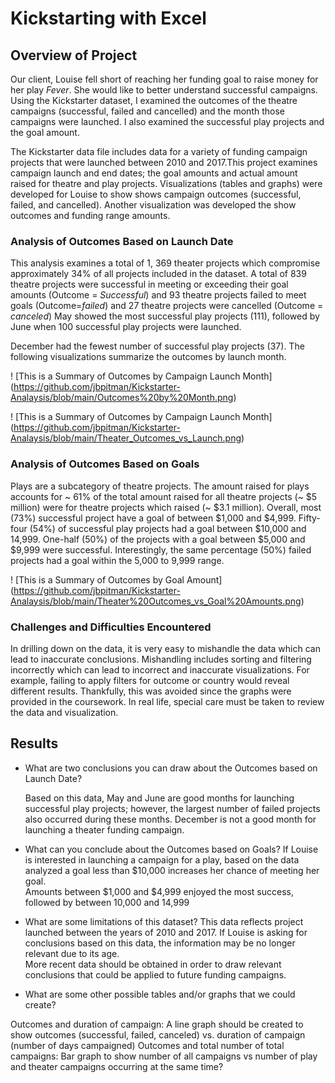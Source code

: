# Kickstarting with Excel

## Overview of Project
Our client, Louise fell short of reaching her funding goal to raise money for her play *Fever*.  She would like to better understand successful campaigns.
Using the Kickstarter dataset, I examined the outcomes of the theatre campaigns (successful, failed and cancelled) and the month those campaigns were launched. 
I also examined the successful play projects and the goal amount. 

The Kickstarter data file includes data for a variety of funding campaign projects that were launched between 2010 and 2017.This project examines campaign launch and end dates; the goal amounts and actual amount raised for theatre and play projects. 
Visualizations (tables and graphs) were developed for Louise to show shows campaign outcomes (successful, failed, and cancelled).  Another visualization was developed the show outcomes and funding range amounts.
### Analysis of Outcomes Based on Launch Date
This analysis examines a total of 1, 369 theater projects which compromise approximately 34% of all projects included in the dataset. 
A total of 839 theatre projects were successful in meeting or exceeding their goal amounts (Outcome = *Successful*) and
 93 theatre projects failed to meet goals (Outcome=*failed*) and
 27 theatre projects were cancelled (Outcome = *canceled*) 
May showed the most successful play projects (111), followed by June when 100 successful play projects were launched. 

December had the fewest number of successful play projects (37). 
The following visualizations summarize the outcomes by launch month. 

! [This is a Summary of Outcomes by Campaign Launch Month] (https://github.com/jbpitman/Kickstarter-Analaysis/blob/main/Outcomes%20by%20Month.png)

! [This is a Summary of Outcomes by Campaign Launch Month] (https://github.com/jbpitman/Kickstarter-Analaysis/blob/main/Theater_Outcomes_vs_Launch.png)

### Analysis of Outcomes Based on Goals
Plays are a subcategory of theatre projects. The amount raised for plays accounts for ~ 61% of the total amount raised for
all theatre projects (~ $5 million) were for theatre projects which raised (~ $3.1 million).  Overall, most (73%) successful project have a goal of 
between $1,000 and $4,999.  Fifty-four (54%) of successful play projects had a goal between $10,000 and 14,999. 
One-half (50%) of the projects with a goal between $5,000 and $9,999 were successful. 
Interestingly, the same percentage (50%) failed projects had a goal within the 5,000 to 9,999 range. 

! [This is a Summary of Outcomes by Goal Amount] (https://github.com/jbpitman/Kickstarter-Analaysis/blob/main/Theater%20Outcomes_vs_Goal%20Amounts.png)

### Challenges and Difficulties Encountered
In drilling down on the data, it is very easy to mishandle the data which can lead to inaccurate conclusions. Mishandling includes sorting and filtering incorrectly which can lead to 
incorrect and inaccurate visualizations. For example, failing to apply filters for outcome or country would reveal different results.  Thankfully, this was avoided since the graphs
 were provided in the coursework. In real life, special care must be taken to review
the data and visualization. 


## Results

- What are two conclusions you can draw about the Outcomes based on Launch Date?

	Based on this data, May and June are good months for launching successful play projects; however, the largest number of failed projects also occurred during these months. 
	December is not a good month for launching a theater funding campaign.   

- What can you conclude about the Outcomes based on Goals?
 If Louise is interested in launching a campaign for a play, based on the data analyzed a goal less than $10,000 increases her chance of meeting her goal.  
Amounts between $1,000 and $4,999 enjoyed the most success, followed by between 10,000 and 14,999  

- What are some limitations of this dataset?
This data reflects project launched between the years of 2010 and 2017. If Louise is asking for conclusions based on this data, the information may be no longer relevant due to its age.  
More recent data should be obtained in order to draw relevant conclusions that could be applied to future funding campaigns.


- What are some other possible tables and/or graphs that we could create?

Outcomes and duration of campaign: A line graph should be created to show outcomes (successful, failed, canceled) vs. duration of campaign (number of days campaigned)
Outcomes and total number of total campaigns: Bar graph to show number of all campaigns vs number of play and theater campaigns occurring at the same time? 
